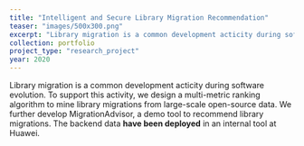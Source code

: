 ```yaml
---
title: "Intelligent and Secure Library Migration Recommendation"
teaser: "images/500x300.png"
excerpt: "Library migration is a common development acticity during software evolution. To support this activity, we design a multi-metric ranking algorithm to mine library migrations from large-scale open-source data. We further develop MigrationAdvisor, a demo tool to recommend library migrations. The backend data <b>have been deployed</b> in an internal tool at Huawei."
collection: portfolio
project_type: "research_project"
year: 2020
---
```


Library migration is a common development acticity during software evolution. To support this activity, we design a multi-metric ranking algorithm to mine library migrations from large-scale open-source data. We further develop MigrationAdvisor, a demo tool to recommend library migrations. The backend data <b>have been deployed</b> in an internal tool at Huawei.